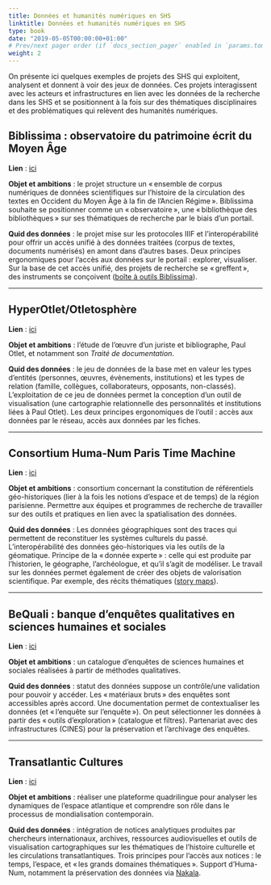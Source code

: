 ```yaml
---
title: Données et humanités numériques en SHS
linktitle: Données et humanités numériques en SHS
type: book
date: "2019-05-05T00:00:00+01:00"
# Prev/next pager order (if `docs_section_pager` enabled in `params.toml`)
weight: 2
---
```

On présente ici quelques exemples de projets des SHS qui exploitent, analysent et donnent à voir des jeux de données. Ces projets interagissent avec les acteurs et infrastructures en lien avec les données de la recherche dans les SHS et se positionnent à la fois sur des thématiques disciplinaires et des problématiques qui relèvent des humanités numériques. 

## Biblissima : observatoire du patrimoine écrit du Moyen Âge

**Lien** : [ici](https://portail.biblissima.fr/)

**Objet et ambitions** : le projet structure un « ensemble de corpus numériques de données scientifiques sur l’histoire de la circulation des textes en Occident du Moyen Âge à la fin de l’Ancien Régime ». Biblissima souhaite se positionner comme un « observatoire », une « bibliothèque des bibliothèques » sur ses thématiques de recherche par le biais d’un portail. 

**Quid des données** : le projet mise sur les protocoles IIIF et l’interopérabilité pour offrir un accès unifié à des données traitées (corpus de textes, documents numérisés) en amont dans d’autres bases. Deux principes ergonomiques pour l’accès aux données sur le portail : explorer, visualiser. Sur la base de cet accès unifié, des projets de recherche se « greffent », des instruments se conçoivent ([boîte à outils Biblissima](https://baobab.biblissima.fr/fr)).

***
## HyperOtlet/Otletosphère

**Lien** : [ici](https://hyperotlet.huma-num.fr/otletosphere/)

**Objet et ambitions** : l’étude de l’œuvre d’un juriste et bibliographe, Paul Otlet, et notamment son *Traité de documentation*.

**Quid des données** : le jeu de données de la base met en valeur les types d’entités (personnes, œuvres, évènements, institutions) et les types de relation (famille, collègues, collaborateurs, opposants, non-classés). L’exploitation de ce jeu de données permet la conception d’un outil de visualisation (une cartographie relationnelle des personnalités et institutions liées à Paul Otlet). Les deux principes ergonomiques de l’outil : accès aux données par le réseau, accès aux données par les fiches.

***
## Consortium Huma-Num Paris Time Machine

**Lien** : [ici](https://geoapps.huma-num.fr/adws/app/a031b266-40f4-11e9-8252-9bef4db631c3/)

**Objet et ambitions** : consortium concernant la constitution de référentiels géo-historiques (lier à la fois les notions d’espace et de temps) de la région parisienne. Permettre aux équipes et programmes de recherche de travailler sur des outils et pratiques en lien avec la spatialisation des données.

**Quid des données** : Les données géographiques sont des traces qui permettent de reconstituer les systèmes culturels du passé. L’interopérabilité des données géo-historiques via les outils de la géomatique. Principe de la « donnée experte » : celle qui est produite par l’historien, le géographe, l’archéologue, et qu’il s’agit de modéliser. Le travail sur les données permet également de créer des objets de valorisation scientifique. Par exemple, des récits thématiques ([story maps](https://capgeo.maps.arcgis.com/apps/MapSeries/index.html?appid=611a35195b86421aaadbb6b2a09c2f89)).

***

## BeQuali : banque d’enquêtes qualitatives en sciences humaines et sociales

**Lien** : [ici](https://bequali.fr/fr/)

**Objet et ambitions** : un catalogue d’enquêtes de sciences humaines et sociales réalisées à partir de méthodes qualitatives. 

**Quid des données** : statut des données suppose un contrôle/une validation pour pouvoir y accéder. Les « matériaux bruts » des enquêtes sont accessibles après accord. Une documentation permet de contextualiser les données (et « l’enquête sur l’enquête »). On peut sélectionner les données à partir des « outils d’exploration » (catalogue et filtres). Partenariat avec des infrastructures (CINES) pour la préservation et l’archivage des enquêtes.

***
## Transatlantic Cultures

**Lien** : [ici](https://www.transatlantic-cultures.org/)

**Objet et ambitions** : réaliser une plateforme quadrilingue pour analyser les dynamiques de l’espace atlantique et comprendre son rôle dans le processus de mondialisation contemporain.

**Quid des données** : intégration de notices analytiques produites par chercheurs internationaux, archives, ressources audiovisuelles et outils de visualisation cartographiques sur les thématiques de l’histoire culturelle et les circulations transatlantiques. Trois principes pour l’accès aux notices : le temps, l’espace, et « les grands domaines thématiques ». Support d’Huma-Num, notamment la préservation des données via [Nakala](https://www.nakala.fr/collection/11280/d43c99b1).



 
